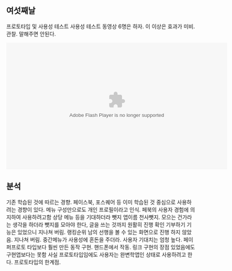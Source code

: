 ## 여섯째날
프로토타입 및 사용성 테스트
사용성 테스트 동영상
6명은 하자. 이 이상은 효과가 미비.
관찰. 말해주면 안된다.

<embed type="application/x-shockwave-flash" src="https://fbstatic-a.akamaihd.net/rsrc.php/v1/yA/r/7HOXOhotVs4.swf" width="588" height="338" style="display: block;" id="swf_u_4f_1" name="swf_u_4f_1" bgcolor="#000000" quality="high" allowfullscreen="true" allowscriptaccess="always" salign="tl" scale="noscale" wmode="opaque" flashvars="params=%7B%22auto_hd%22%3Afalse%2C%22autoplay_reason%22%3A%22unknown%22%2C%22default_hd%22%3Afalse%2C%22disable_native_controls%22%3Afalse%2C%22inline_player%22%3Afalse%2C%22pixel_ratio%22%3A1%2C%22preload%22%3Afalse%2C%22start_muted%22%3Afalse%2C%22video_data%22%3A%5B%7B%22hd_src%22%3A%22https%3A%5C%2F%5C%2Ffbcdn-video-o-a.akamaihd.net%5C%2Fhvideo-ak-xtf1%5C%2Fv%5C%2Ft43.1792-2%5C%2F11388761_794727470640421_1978047166_n.mp4%3Fefg%3DeyJybHIiOjE1MDAsInJsYSI6NDA5Nn0%5Cu00253D%26oh%3Dcde8adb0c25e0d27d0f1a52e7be661ee%26oe%3D556C88CE%26__gda__%3D1433173508_4b471f67a54c11901dde652ee36fef8e%22%2C%22is_hds%22%3Afalse%2C%22is_hls%22%3Afalse%2C%22player_type%22%3A%22progressive%22%2C%22rotation%22%3A0%2C%22sd_src%22%3A%22https%3A%5C%2F%5C%2Ffbcdn-video-a-a.akamaihd.net%5C%2Fhvideo-ak-xfa1%5C%2Fv%5C%2Ft42.1790-2%5C%2F11384376_794727823973719_750049724_n.mp4%3Fefg%3DeyJybHIiOjY5NiwicmxhIjozMzc4fQ%5Cu00253D%5Cu00253D%26oh%3D98419be128cfc4c252356426ac4b3300%26oe%3D556C7CD6%26__gda__%3D1433172400_c0ab6c77c1284fb8a2434b252f126bde%22%2C%22video_id%22%3A%22794725553973946%22%2C%22sd_tag%22%3A%22res_426_crf_23_main_3.0_sd%22%2C%22hd_tag%22%3A%22legacy_hd%22%2C%22sd_src_no_ratelimit%22%3A%22https%3A%5C%2F%5C%2Ffbcdn-video-a-a.akamaihd.net%5C%2Fhvideo-ak-xfa1%5C%2Fv%5C%2Ft42.1790-2%5C%2F11384376_794727823973719_750049724_n.mp4%3Foh%3D98419be128cfc4c252356426ac4b3300%26oe%3D556C7CD6%26__gda__%3D1433172400_95d163494d5c1e4c752550250e42e3b6%22%2C%22hd_src_no_ratelimit%22%3A%22https%3A%5C%2F%5C%2Ffbcdn-video-o-a.akamaihd.net%5C%2Fhvideo-ak-xtf1%5C%2Fv%5C%2Ft43.1792-2%5C%2F11388761_794727470640421_1978047166_n.mp4%3Foh%3Dcde8adb0c25e0d27d0f1a52e7be661ee%26oe%3D556C88CE%26__gda__%3D1433173508_3b9baaec8dc71b85d1643f76f9df1f44%22%2C%22subtitles_src%22%3Anull%7D%5D%2C%22show_captions_default%22%3Afalse%2C%22persistent_volume%22%3Atrue%2C%22buffer_length%22%3A0.1%7D&amp;width=588&amp;height=338&amp;user=100001239098878&amp;log=no&amp;div_id=u_4f_1&amp;swf_id=swf_u_4f_1&amp;browser=Chrome+43.0.2357.81&amp;tracking_domain=https%3A%2F%2Fpixel.facebook.com&amp;post_form_id=&amp;string_table=https%3A%2F%2Fs-static.ak.facebook.com%2Fflash_strings.php%2Ft99525%2Fko_KR">

## 분석
기존 학습된 것에 따르는 경향. 페이스북, 포스퀘어 등 이미 학습된 것 중심으로 사용하려는 경향이 있다.
메뉴 구성만으로도 개인 프로필이라고 인식. 페북의 사용자 경험에 의지하여 사용하려고함
상당 메뉴 등을 기대하더라
뺏지 앱이름 천사뺏지. 모으는 건가라는 생각을 하더라
뺏지를 모아야 한다, 글을 쓰는 것까지 원활히 진행 확인
기부하기 기능은 있었으니 지나쳐 버림.
랭킹순위 남의 선행을 볼 수 있는 화면으로 진행 하지 않았음. 지나쳐 버림.
중간메뉴가 사용성에 혼돈을 주더라.
사용자 기대치는 엄청 높다. 페이퍼프로토 타입보다 훨씬 만든 동작 구현.
핸드폰에서 작동. 링크 구현의 장점 있었음에도 구현앱보다는 못함
사실 프로토타입임에도 사용자는 완변학앱인 상태로 사용하려고 한다. 프로토타입의 한계점.

